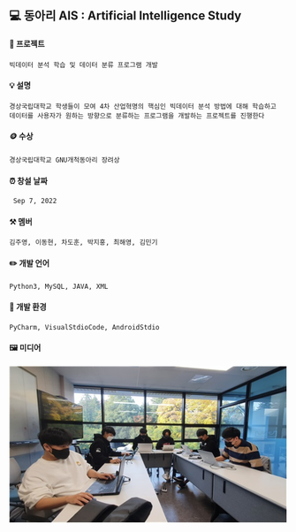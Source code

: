 ## 💻 동아리 AIS : Artificial Intelligence Study

#### 📖 프로젝트
    빅데이터 분석 학습 및 데이터 분류 프로그램 개발
  
#### 💡 설명
    경상국립대학교 학생들이 모여 4차 산업혁명의 핵심인 빅데이터 분석 방법에 대해 학습하고
    데이터를 사용자가 원하는 방향으로 분류하는 프로그램을 개발하는 프로젝트를 진행한다
    
#### 🪙 수상
    경상국립대학교 GNU개척동아리 장려상
    
#### ⏰ 창설 날짜
     Sep 7, 2022
     
#### ⚒️ 멤버
    김주영, 이동현, 차도훈, 박지홍, 최해영, 김민기

#### ✏️ 개발 언어
    Python3, MySQL, JAVA, XML
    
#### 🧰 개발 환경
    PyCharm, VisualStdioCode, AndroidStdio
        

#### 🖼️ 미디어
<img src="https://github.com/GNU-AIS/.github/blob/main/3.jpg"></img>  
